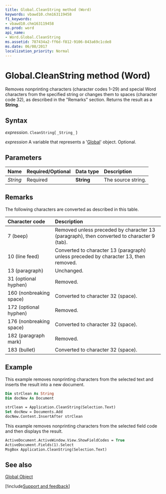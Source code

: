 ```yaml
---
title: Global.CleanString method (Word)
keywords: vbawd10.chm163119458
f1_keywords:
- vbawd10.chm163119458
ms.prod: word
api_name:
- Word.Global.CleanString
ms.assetid: 787434a2-ff6d-f812-9106-843a69c1cde8
ms.date: 06/08/2017
localization_priority: Normal
---
```



# Global.CleanString method (Word)

Removes nonprinting characters (character codes 1&ndash;29) and special Word characters from the specified string or changes them to spaces (character code 32), as described in the "Remarks" section. Returns the result as a  **String**.


## Syntax

_expression_. `CleanString`( `_String_` )

_expression_ A variable that represents a '[Global](Word.Global.md)' object. Optional.


## Parameters



|Name|Required/Optional|Data type|Description|
|:-----|:-----|:-----|:-----|
| _String_|Required| **String**|The source string.|

## Remarks

The following characters are converted as described in this table.



|**Character code**|**Description**|
|:-----|:-----|
|7 (beep)|Removed unless preceded by character 13 (paragraph), then converted to character 9 (tab).|
|10 (line feed)|Converted to character 13 (paragraph) unless preceded by character 13, then removed.|
|13 (paragraph)|Unchanged.|
|31 (optional hyphen)|Removed.|
|160 (nonbreaking space)|Converted to character 32 (space).|
|172 (optional hyphen)|Removed.|
|176 (nonbreaking space)|Converted to character 32 (space).|
|182 (paragraph mark)|Removed.|
|183 (bullet)|Converted to character 32 (space).|

## Example

This example removes nonprinting characters from the selected text and inserts the result into a new document.


```vb
Dim strClean As String 
Dim docNew As Document 
 
strClean = Application.CleanString(Selection.Text) 
Set docNew = Documents.Add 
docNew.Content.InsertAfter strClean
```

This example removes nonprinting characters from the selected field code and then displays the result.




```vb
ActiveDocument.ActiveWindow.View.ShowFieldCodes = True 
ActiveDocument.Fields(1).Select 
MsgBox Application.CleanString(Selection.Text)
```


## See also


[Global Object](Word.Global.md)

[!include[Support and feedback](~/includes/feedback-boilerplate.md)]